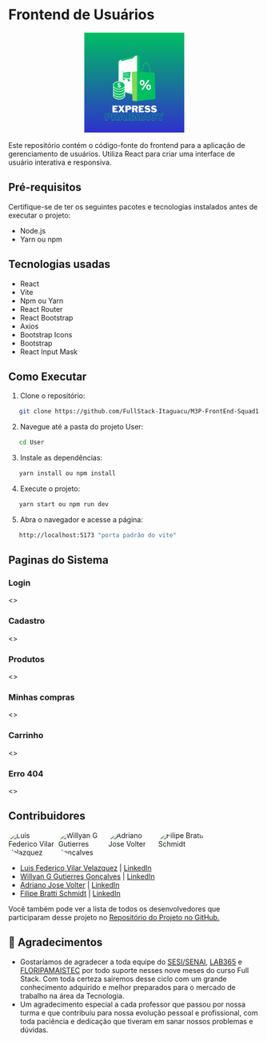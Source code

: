 # Frontend de Usuários


<p align="center">
  <img src="./public/logo.png" alt="Logo" width="200" height="200">
</p>


Este repositório contém o código-fonte do frontend para a aplicação de gerenciamento de usuários. Utiliza React para criar uma interface de usuário interativa e responsiva.

## Pré-requisitos

Certifique-se de ter os seguintes pacotes e tecnologias instalados antes de executar o projeto:

- Node.js
- Yarn ou npm
## Tecnologias usadas

- React
- Vite
- Npm ou Yarn
- React Router
- React Bootstrap
- Axios
- Bootstrap Icons
- Bootstrap
- React Input Mask

## Como Executar

1. Clone o repositório:

```bash
   git clone https://github.com/FullStack-Itaguacu/M3P-FrontEnd-Squad1
```

2. Navegue até a pasta do projeto User:

```bash
   cd User
```

3. Instale as dependências:

```bash
   yarn install ou npm install
```

4. Execute o projeto:

```bash
   yarn start ou npm run dev
```

5. Abra o navegador e acesse a página:

```bash
   http://localhost:5173 "porta padrão do vite"
```

## Paginas do Sistema

### Login
<>

### Cadastro
<>

### Produtos
<>

### Minhas compras

<>

### Carrinho

<>

### Erro 404

<>

## Contribuidores

<div style="display: flex; flex-direction: row;">
  <img src="https://avatars.githubusercontent.com/Luis-Vilar" width="100" style="border-radius: 50%;" alt="Luis Federico Vilar Velazquez"> 
  <img src="https://avatars.githubusercontent.com/wgeovanni" width="100" style="border-radius: 50%;" alt="Willyan G Gutierres Gonçalves">
  <img src="https://avatars.githubusercontent.com/AdrianoVolter" width="100" style="border-radius: 50%;" alt="Adriano Jose Volter">
  <img src="https://avatars.githubusercontent.com/filipebratti" width="100" style="border-radius: 50%;" alt="Filipe Bratti Schmidt">
</div>

- [Luis Federico Vilar Velazquez](https://github.com/Luis-Vilar) | [LinkedIn](https://www.linkedin.com/in/luis-vilar/)
- [Willyan G Gutierres Gonçalves](https://github.com/wgeovanni) | [LinkedIn](https://www.linkedin.com/in/willyan-geovanni/)
- [Adriano Jose Volter](https://github.com/AdrianoVolter) | [LinkedIn](https://www.linkedin.com/in/adrianovolter/)
- [Filipe Bratti Schmidt](https://github.com/filipebratti) | [LinkedIn](https://www.linkedin.com/in/filipe-bratti-schmidt-408a925b/)




Você também pode ver a lista de todos os desenvolvedores que participaram desse projeto no [Repositório do Projeto no GitHub.](https://github.com/FullStack-Itaguacu/M3P-BackEnd-Squad1)

## 🎁 Agradecimentos

* Gostaríamos de agradecer a toda equipe do [SESI/SENAI](https://cursos.sesisenai.org.br/ "Site do SESI/SENAI"), [LAB365](https://lab365.tech/ "Site do LAB365") e [FLORIPAMAISTEC](https://floripamaistec.pmf.sc.gov.br/ "Site do floripamaistec") por todo suporte nesses nove meses do curso Full Stack. Com toda certeza sairemos desse ciclo com um grande conhecimento adquirido e melhor preparados para o mercado de trabalho na área da Tecnologia.
* Um agradecimento especial a cada professor que passou por nossa turma e que contribuiu para nossa evolução pessoal e profissional, com toda paciência e dedicação que tiveram em sanar nossos problemas e dúvidas.